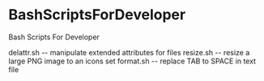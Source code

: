 BashScriptsForDeveloper
=======================

Bash Scripts For Developer

delattr.sh -- manipulate extended attributes for files
resize.sh -- resize a large PNG image to an icons set
format.sh -- replace TAB to SPACE in text file
